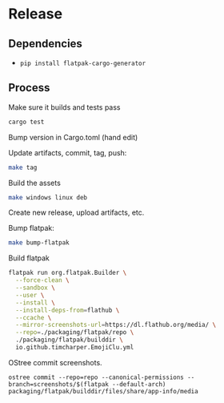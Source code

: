 # Release

## Dependencies

- `pip install flatpak-cargo-generator`

## Process

Make sure it builds and tests pass

```sh
cargo test
```

Bump version in Cargo.toml (hand edit)

Update artifacts, commit, tag, push:

```sh
make tag
```

Build the assets
```sh
make windows linux deb
```

Create new release, upload artifacts, etc.

Bump flatpak:

```sh
make bump-flatpak
```

Build flatpak
```sh
flatpak run org.flatpak.Builder \
  --force-clean \
  --sandbox \
  --user \
  --install \
  --install-deps-from=flathub \
  --ccache \
  --mirror-screenshots-url=https://dl.flathub.org/media/ \
  --repo=./packaging/flatpak/repo \
  ./packaging/flatpak/builddir \
  io.github.timcharper.EmojiClu.yml
```

OStree commit screenshots.

```
ostree commit --repo=repo --canonical-permissions --branch=screenshots/$(flatpak --default-arch) packaging/flatpak/builddir/files/share/app-info/media
```

